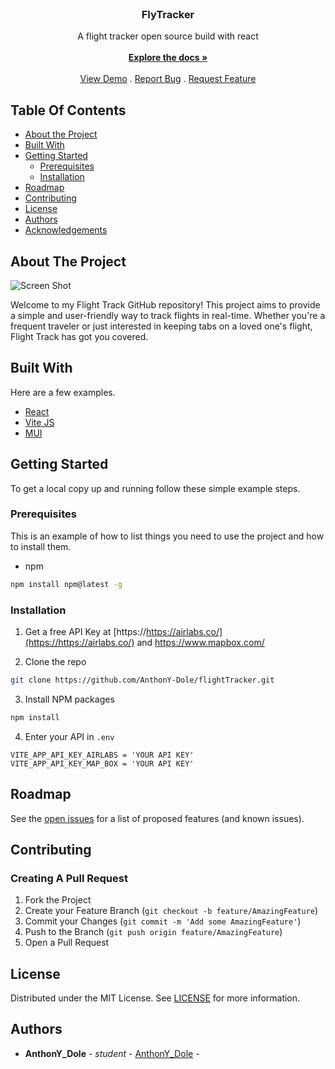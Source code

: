 <br/>
<p align="center">
  <h3 align="center">FlyTracker</h3>

  <p align="center">
    A flight tracker open source build with react
    <br/>
    <br/>
    <a href="https://github.com/AnthonY-Dole/flightTracker"><strong>Explore the docs »</strong></a>
    <br/>
    <br/>
    <a href="https://github.com/AnthonY-Dole/flightTracker">View Demo</a>
    .
    <a href="https://github.com/AnthonY-Dole/flightTracker/issues">Report Bug</a>
    .
    <a href="https://github.com/AnthonY-Dole/flightTracker/issues">Request Feature</a>
  </p>
</p>



## Table Of Contents

* [About the Project](#about-the-project)
* [Built With](#built-with)
* [Getting Started](#getting-started)
  * [Prerequisites](#prerequisites)
  * [Installation](#installation)
* [Roadmap](#roadmap)
* [Contributing](#contributing)
* [License](#license)
* [Authors](#authors)
* [Acknowledgements](#acknowledgements)

## About The Project

![Screen Shot](src/assets/airplane.gif)

Welcome to my Flight Track GitHub repository! This project aims to provide a simple and user-friendly way to track flights in real-time. Whether you're a frequent traveler or just interested in keeping tabs on a loved one's flight, Flight Track has got you covered.



## Built With

Here are a few examples.

* [React](https://fr.reactjs.org/)
* [Vite JS](https://vitejs.dev/)
* [MUI](https://mui.com/)

## Getting Started


To get a local copy up and running follow these simple example steps.

### Prerequisites

This is an example of how to list things you need to use the project and how to install them.

* npm

```sh
npm install npm@latest -g
```

### Installation

1. Get a free API Key at [https://https://airlabs.co/](https://https://airlabs.co/) and https://www.mapbox.com/

2. Clone the repo

```sh
git clone https://github.com/AnthonY-Dole/flightTracker.git
```

3. Install NPM packages

```sh
npm install
```

4. Enter your API in `.env`

```JS
VITE_APP_API_KEY_AIRLABS = 'YOUR API KEY'
VITE_APP_API_KEY_MAP_BOX = 'YOUR API KEY'
```

## Roadmap

See the [open issues](https://github.com/AnthonY-Dole/flightTracker/issues) for a list of proposed features (and known issues).

## Contributing



### Creating A Pull Request

1. Fork the Project
2. Create your Feature Branch (`git checkout -b feature/AmazingFeature`)
3. Commit your Changes (`git commit -m 'Add some AmazingFeature'`)
4. Push to the Branch (`git push origin feature/AmazingFeature`)
5. Open a Pull Request

## License

Distributed under the MIT License. See [LICENSE](https://github.com/AnthonY-Dole/flightTracker/blob/main/LICENSE.md) for more information.

## Authors

* **AnthonY_Dole** - *student* - [AnthonY_Dole](https://github.com/AnthonY-Dole) - 




